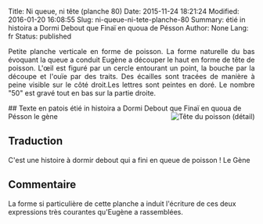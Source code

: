 Title: Ni queue, ni tête (planche 80)
Date: 2015-11-24 18:21:24
Modified: 2016-01-20 16:08:55
Slug: ni-queue-ni-tete-planche-80
Summary: étié in histoira a Dormi Debout que Finaï en quoua de Pésson
Author: None
Lang: fr
Status: published

<p style="text-align:justify;">Petite planche verticale en forme de poisson. La forme naturelle du bas évoquant la queue a conduit Eugène a découper le haut en forme de tête de poisson. L'œil est figuré par un cercle entourant un point, la bouche par la découpe et l'ouïe par des traits. Des écailles sont tracées de manière à peine visible sur le côté droit.Les lettres sont peintes en doré. Le nombre "50" est gravé tout en bas sur la partie droite.</p>
<img style="float: left;" alt="" src="{static}/images/planche_80.png">
## Texte en patois
étié in histoira a Dormi Debout que Finaï en quoua de Pésson              le  gène
<img style="float: right;" alt="Tête du poisson (détail)" src="{static}/images/planche_80_detail_de_la_tete-2.png">

## Traduction
C'est une histoire à dormir debout qui a fini en queue de poisson !	
Le Gène

## Commentaire
La forme si particulière de cette planche a induit l'écriture de ces deux expressions très courantes qu'Eugène a rassemblées.

